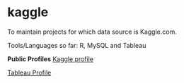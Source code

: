 # kaggle

To maintain projects for which data source is Kaggle.com.  

Tools/Languages so far: R, MySQL and Tableau 

**Public Profiles**
[Kaggle profile](https://www.kaggle.com/balrams/kernels)

[Tableau Profile](https://public.tableau.com/profile/balram.sidh#!/)
